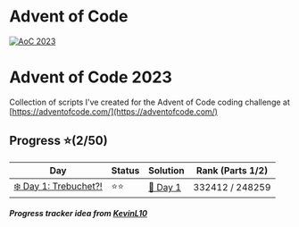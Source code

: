 # Advent of Code
[![AoC 2023](https://img.shields.io/badge/2023-★_2-44cc11)](https://adventofcode.com/2023)

# Advent of Code 2023
Collection of scripts I've created for the Advent of Code coding challenge at
[https://adventofcode.com/](https://adventofcode.com/)

## Progress ⭐(2/50)
| Day                                    | Status   | Solution                           | Rank (Parts 1/2)       |
| -----------                           | ---------| --------                            | ---------   |
| [❄️ Day 1: Trebuchet?!](../../Day1)        | ⭐⭐    | [🎯 Day 1](../../Day1/1.py)       | 332412 / 248259  |



##### Progress tracker idea from [KevinL10](https://github.com/KevinL10/advent-of-code)